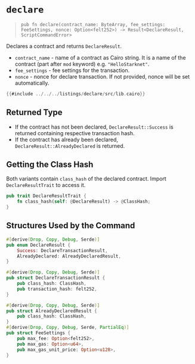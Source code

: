 # `declare`

> `pub fn declare(contract_name: ByteArray, fee_settings: FeeSettings, nonce: Option<felt252>) -> Result<DeclareResult, ScriptCommandError>`

Declares a contract and returns `DeclareResult`.

- `contract_name` - name of a contract as Cairo string. It is a name of the contract (part after `mod` keyword) e.g. `"HelloStarknet"`.
- `fee_settings` - fee settings for the transaction.
- `nonce` - nonce for declare transaction. If not provided, nonce will be set automatically.

```rust
{{#include ../../../listings/declare/src/lib.cairo}}
```

## Returned Type

* If the contract has not been declared, `DeclareResult::Success` is returned containing respective transaction hash.
* If the contract has already been declared, `DeclareResult::AlreadyDeclared` is returned.

## Getting the Class Hash

Both variants contain `class_hash` of the declared contract. Import `DeclareResultTrait` to access it.

```rust
pub trait DeclareResultTrait {
    fn class_hash(self: @DeclareResult) -> @ClassHash;
}
```

## Structures Used by the Command

```rust
#[derive(Drop, Copy, Debug, Serde)]
pub enum DeclareResult {
    Success: DeclareTransactionResult,
    AlreadyDeclared: AlreadyDeclaredResult,
}

#[derive(Drop, Copy, Debug, Serde)]
pub struct DeclareTransactionResult {
    pub class_hash: ClassHash,
    pub transaction_hash: felt252,
}

#[derive(Drop, Copy, Debug, Serde)]
pub struct AlreadyDeclaredResult {
    pub class_hash: ClassHash,
}
#[derive(Drop, Copy, Debug, Serde, PartialEq)]
pub struct FeeSettings {
    pub max_fee: Option<felt252>,
    pub max_gas: Option<u64>,
    pub max_gas_unit_price: Option<u128>,
}
```
